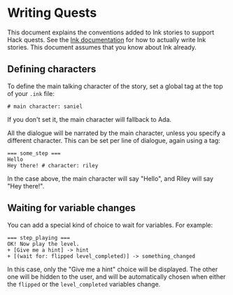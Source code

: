 # Writing Quests

This document explains the conventions added to Ink stories to support
Hack quests. See the [Ink
documentation](https://www.inklestudios.com/ink/) for how to actually
write Ink stories. This document assumes that you know about Ink
already.

## Defining characters

To define the main talking character of the story, set a global tag at
the top of your `.ink` file:

    # main character: saniel

If you don't set it, the main character will fallback to Ada.

All the dialogue will be narrated by the main character, unless you
specify a different character. This can be set per line of dialogue,
again using a tag:

    === some_step ===
    Hello
    Hey there! # character: riley

In the case above, the main character will say "Hello", and Riley will
say "Hey there!".

## Waiting for variable changes

You can add a special kind of choice to wait for variables. For
example:

    === step_playing ===
    OK! Now play the level.
    + [Give me a hint] -> hint
    + [(wait for: flipped level_completed)] -> something_changed

In this case, only the "Give me a hint" choice will be displayed. The
other one will be hidden to the user, and will be automatically chosen
when either the `flipped` or the `level_completed` variables change.

